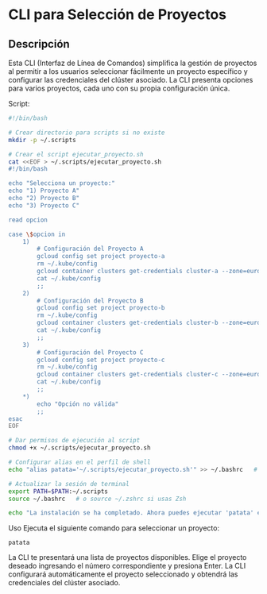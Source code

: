 # CLI para Selección de Proyectos

## Descripción

Esta CLI (Interfaz de Línea de Comandos) simplifica la gestión de proyectos al permitir a los usuarios seleccionar fácilmente un proyecto específico y configurar las credenciales del clúster asociado. La CLI presenta opciones para varios proyectos, cada uno con su propia configuración única.

Script:
```bash
#!/bin/bash

# Crear directorio para scripts si no existe
mkdir -p ~/.scripts

# Crear el script ejecutar_proyecto.sh
cat <<EOF > ~/.scripts/ejecutar_proyecto.sh
#!/bin/bash

echo "Selecciona un proyecto:"
echo "1) Proyecto A"
echo "2) Proyecto B"
echo "3) Proyecto C"

read opcion

case \$opcion in
    1)
        # Configuración del Proyecto A
        gcloud config set project proyecto-a
        rm ~/.kube/config
        gcloud container clusters get-credentials cluster-a --zone=europe-west1-b
        cat ~/.kube/config
        ;;
    2)
        # Configuración del Proyecto B
        gcloud config set project proyecto-b
        rm ~/.kube/config
        gcloud container clusters get-credentials cluster-b --zone=europe-west1-c
        cat ~/.kube/config
        ;;
    3)
        # Configuración del Proyecto C
        gcloud config set project proyecto-c
        rm ~/.kube/config
        gcloud container clusters get-credentials cluster-c --zone=europe-west1-d
        cat ~/.kube/config
        ;;
    *)
        echo "Opción no válida"
        ;;
esac
EOF

# Dar permisos de ejecución al script
chmod +x ~/.scripts/ejecutar_proyecto.sh

# Configurar alias en el perfil de shell
echo "alias patata='~/.scripts/ejecutar_proyecto.sh'" >> ~/.bashrc   # o ~/.zshrc si usas Zsh

# Actualizar la sesión de terminal
export PATH=$PATH:~/.scripts
source ~/.bashrc   # o source ~/.zshrc si usas Zsh

echo "La instalación se ha completado. Ahora puedes ejecutar 'patata' en la consola para seleccionar un proyecto."

```

Uso
Ejecuta el siguiente comando para seleccionar un proyecto:

```
patata
```

La CLI te presentará una lista de proyectos disponibles. Elige el proyecto deseado ingresando el número correspondiente y presiona Enter. La CLI configurará automáticamente el proyecto seleccionado y obtendrá las credenciales del clúster asociado.